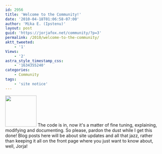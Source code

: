 ```yaml
---
id: 2956
title: 'Welcome to the Community!'
date: '2010-04-18T01:06:58-07:00'
author: 'Mika E. (Ipstenu)'
layout: post
guid: 'https://jorjafox.net/community/?p=3'
permalink: /2010/welcome-to-the-community/
aktt_tweeted:
    - '1'
Views:
    - '2'
astra_style_timestamp_css:
    - '1634355240'
categories:
    - Community
tags:
    - 'site notice'
---
```


<a href="//static.jorjafox.net/wordpress/2010/04/buddypress1.png"><img src="//static.jorjafox.net/wordpress/2010/04/buddypress1-100x100.png" alt="" width="100" height="100" class="alignleft size-thumbnail wp-image-4" /></a> The code is in, now it's a matter of fine tuning, explaining, modifying and documenting. So please, pardon the dust while I get this done!  Blog posts here will be about site updates and all that jazz, rather than keeping it all on the front page where you just want to know about, well, Jorja!